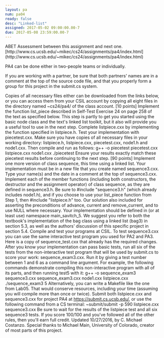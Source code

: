 ```yaml
---
layout: pa
num: pa04	
ready: false
desc: "Linked-list"
assigned: 2017-05-02 09:00:00.00-7
due: 2017-05-08 23:59:00.00-7
---
```


<div markdown="1">
ABET Assessment between this assignment and next one.
[http://www.cs.ucsb.edu/~mikec/cs24/assignments/pa4/index.html](http://www.cs.ucsb.edu/~mikec/cs24/assignments/pa4/index.html)

PA4 can be done either in two-people teams or individually.

If you are working with a partner, be sure that both partners' names are in a comment at the top of the source code file, and that you properly form a group for this project in the submit.cs system.

Copies of all necessary files either can be downloaded from the links below, or you can access them from your CSIL account by copying all eight files in the directory named ~cs24/pa4/ of the class account.
[10 points] Implement the function list_piece described in Self-Test Exercise 24 on page 258 of the text as specified below. This step is partly to get you started using the basic node class and the text's linked list toolkit, but it also will provide you a useful tool to use in the next step.
Complete listpiece.cxx by implementing the function specified in listpiece.h.
Test your implementation with piecetest.cxx. Make sure you have copies of all necessary files in your working directory: listpiece.h, listpiece.cxx, piecetest.cxx, node1.h and node1.cxx. Then compile and run as follows:
g++ -o piecetest piecetest.cxx listpiece.cxx node1.cxx
./piecetest
Ensure your results exactly match these piecetest results before continuing to the next step.
[90 points] Implement one more version of class sequence, this time using a linked list. Your implementation must be in a new file that you create named sequence3.cxx.
Type your name(s) and the date in a comment at the top of sequence3.cxx.
Implement each of the member functions (including both constructors, the destructor and the assignment operator) of class sequence, as they are defined in sequence3.h.
Be sure to #include "sequence3.h" (which already includes node1.h), and if you choose to use your list_piece function from Step 1, then #include "listpiece.h" too. Our solution also included <cassert> for asserting the preconditions of advance, current and remove_current, and <cstdlib> to use NULL where necessary.
Your implementation should be defined in (or at least use) namespace main_savitch_5.
We suggest you refer to both the textbook's implementation of the bag class using a linked list (bag3) in section 5.3, as well as the authors' discussion of this specific project in section 5.4.
Compile and test your programs at CSIL. To test sequence3.cxx you can use the same interactive test program you used for PA2 and PA3. Here is a copy of sequence_test.cxx that already has the required changes. After you know your implementation can pass basic tests, run all six of the tests from the non-interactive test program that will be used by submit.cs to score your work: sequence_exam3.cxx. Run it by giving a test number between 1 and 6 as a command line argument. For example, the following commands demonstrate compiling this non-interactive program with all of its parts, and then running test5 with it:
g++ -o sequence_exam3 sequence3.cxx sequence_exam3.cxx node1.cxx listpiece.cxx
./sequence_exam3 5
Alternatively, you can write a Makefile like the one from Lab05. That would conserve resources, including your time (assuming you will compile more than once or twice).
Submit both listpiece.cxx and sequence3.cxx for project PA4 at https://submit.cs.ucsb.edu/, or use the following command from a CS terminal:
~submit/submit -p 590 listpiece.cxx sequence3.cxx
Be sure to wait for the results of the listpiece test and all six sequence3 tests. If you score 100/100 and you've followed all of the other rules, then you'll earn full credit.
Updated 10/27/2016, by C. Michael Costanzo.
Special thanks to Michael Main, University of Colorado, creator of most parts of this project.
